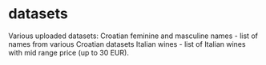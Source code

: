 # datasets
Various uploaded datasets:
Croatian feminine and masculine names - list of names from various Croatian datasets
Italian wines - list of Italian wines with mid range price (up to 30 EUR).

